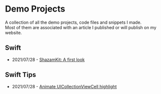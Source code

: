 # Demo Projects

A collection of all the demo projects, code files and snippets I made.
<br>
Most of them are associated with an article I published or will publish on my website.

## Swift

- 2021/07/28 - [ShazamKit: A first look](https://github.com/Yaacoub-Organisation/shazamkit-a-first-look.git)

## Swift Tips

- 2021/07/28 - [Animate UICollectionViewCell highlight](https://github.com/Yaacoub-Organisation/animate-uicollectionviewcell-highlight.git)
